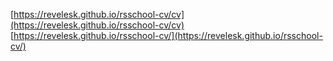[https://revelesk.github.io/rsschool-cv/cv](https://revelesk.github.io/rsschool-cv/cv)
[https://revelesk.github.io/rsschool-cv/](https://revelesk.github.io/rsschool-cv/)

